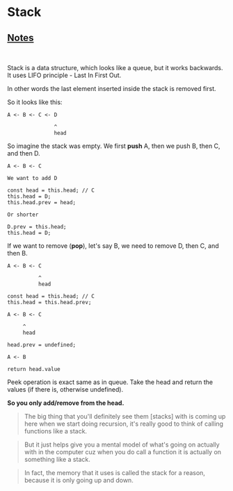 # Stack

## [Notes](./notes.md)
<br>

Stack is a data structure, which looks like a queue, but it works backwards. It uses LIFO principle - Last In First Out. 

In other words the last element inserted inside the stack is removed first.

So it looks like this:

```text
A <- B <- C <- D

               ^
               head
```
So imagine the stack was empty. We first **push** A, then we push B, then C, and then D.

```text
A <- B <- C

We want to add D

const head = this.head; // C
this.head = D;
this.head.prev = head;

Or shorter

D.prev = this.head;
this.head = D;
```

If we want to remove (**pop**), let's say B, we need to remove D, then C, and then B.

```text
A <- B <- C

          ^
          head

const head = this.head; // C
this.head = this.head.prev;

A <- B <- C

     ^
     head

head.prev = undefined;

A <- B

return head.value
```

Peek operation is exact same as in queue. Take the head and return the values (if there is, otherwise undefined).

**So you only add/remove from the head.**

> The big thing that you'll definitely see them [stacks] with is coming up here when we start doing recursion, it's really good to think of calling functions like a stack.

> But it just helps give you a mental model of what's going on actually with in the computer cuz when you do call a function it is actually on something like a stack.

> In fact, the memory that it uses is called the stack for a reason, because it is only going up and down.